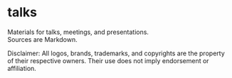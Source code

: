 # talks

Materials for talks, meetings, and presentations.  
Sources are Markdown.

Disclaimer: All logos, brands, trademarks, and copyrights are the property of their respective owners. Their use does not imply endorsement or affiliation.
